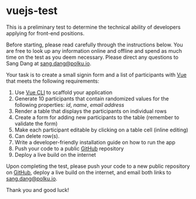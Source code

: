 # vuejs-test

This is a preliminary test to determine the technical ability of developers applying for front-end positions.

Before starting, please read carefully through the instructions below. You are free to look up any information online and offline and spend as much time on the test as you deem necessary. Please direct any questions to Sang Dang at
sang.dang@polku.io.

Your task is to create a small signin form and a list of participants with
[Vue](https://github.com/vuejs/vue) that meets the following
requirements:

1. Use [Vue CLI](https://github.com/vuejs/vue-cli) to scaffold your application
2. Generate 10 participants that contain randomized values for the following properties: *id*, *name*, *email address*
3. Render a table that displays the participants on individual rows
4. Create a form for adding new participants to the table (remember to validate the form)
5. Make each participant editable by clicking on a table cell (inline editing)
6. Can delete row(s).
7. Write a developer-friendly installation guide on how to run the app
8. Push your code to a public [GitHub](https://github.com) repository
9. Deploy a live build on the internet

Upon completing the test, please push your code to a new public repository on [GitHub](https://github.com), deploy a live build on the internet, and email both links to sang.dang@polku.io.

Thank you and good luck!
